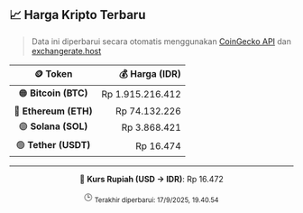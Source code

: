 

<!-- HARGA_KRIPTO -->
## 📈 Harga Kripto Terbaru

> Data ini diperbarui secara otomatis menggunakan [CoinGecko API](https://www.coingecko.com/) dan [exchangerate.host](https://exchangerate.host/)

<div align="center">

| 🪙 Token | 💰 Harga (IDR) |
|:------:|---------------:|
| 🟠 **Bitcoin (BTC)**   | Rp 1.915.216.412 |
| 🔵 **Ethereum (ETH)**  | Rp 74.132.226 |
| 🟣 **Solana (SOL)**    | Rp 3.868.421 |
| 🟢 **Tether (USDT)**   | Rp 16.474 |

---

💱 **Kurs Rupiah (USD → IDR)**: Rp 16.472

🕒 <sub>Terakhir diperbarui: 17/9/2025, 19.40.54</sub>

</div>
<!-- /HARGA_KRIPTO -->